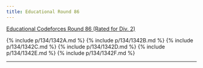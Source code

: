 ```yaml
---
title: Educational Round 86
---
```


[Educational Codeforces Round 86 (Rated for Div. 2)](https://codeforces.com/contest/1342)

{% include p/134/1342A.md %}
{% include p/134/1342B.md %}
{% include p/134/1342C.md %}
{% include p/134/1342D.md %}
{% include p/134/1342E.md %}
{% include p/134/1342F.md %}

* * *

<object data='notes/Edu-86.pdf' width='1000' height='1000' type='application/pdf'/>
